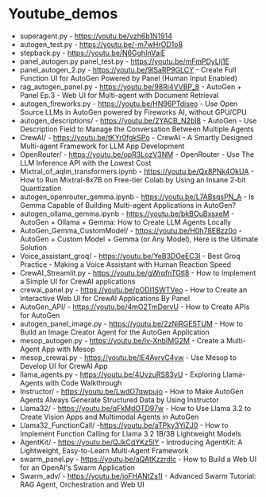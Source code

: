 # Youtube_demos
* superagent.py - https://youtu.be/vzh6b1N1914
* autogen_test.py - https://youtu.be/-m7wHrOD1o8
* stepback.py - https://youtu.be/N6GghInVajE
* panel_autogen.py panel_test.py - https://youtu.be/mFmPDyLlj1E
* panel_autogen_2.py - https://youtu.be/9lSaRP9GLCY - Create Full Function UI for AutoGen Powered by Panel (Human Input Enabled)
* rag_autogen_panel.py - https://youtu.be/98Ri4VVBP_8 - AutoGen + Panel Ep.3 - Web UI for Multi-agent with Document Retrieval
* autogen_fireworks.py - https://youtu.be/HN96PTdiseo - Use Open Source LLMs in AutoGen powered by Fireworks AI, without GPU/CPU
* autogen_descriptions/ - https://youtu.be/2YACB_N2bI8 - AutoGen - Use Description Field to Manage the Conversation Between Multiple Agents
* CrewAI/ - https://youtu.be/tKYr0fgkSPo - CrewAI - A Smartly Designed Multi-agent Framework for LLM App Development
* OpenRouter/ - https://youtu.be/opR3LozV3NM - OpenRouter - Use The LLM Inference API with the Lowest Cost
* Mixtral_of_aqlm_transformers.ipynb - https://youtu.be/Qx8PNk4OkUA - How to Run Mixtral-8x7B on Free-tier Colab by Using an Insane 2-bit Quantization
* autogen_openrouter_gemma.ipynb - https://youtu.be/L7ABsqsPN_A - Is Gemma Capable of Building Multi-agent Applications in AutoGen?
* autogen_ollama_gemma.ipynb - https://youtu.be/bkBOuBxsxeM - AutoGen + Ollama + Gemma: How to Create LLM Agents Locally
* AutoGen_Gemma_CustomModel/ - https://youtu.be/H0h78EBzz0o - AutoGen + Custom Model + Gemma (or Any Model), Here is the Ultimate Solution
* Voice_assistant_groq/ - https://youtu.be/YeB3DOeEC3I - Best Groq Practice - Making a Voice Assistant with Human Reaction Speed
* CrewAI_Streamlit.py - https://youtu.be/gWrqfnTGtl8 - How to Implement a Simple UI for CrewAI applications
* crewai_panel.py - https://youtu.be/pODI1SWTVeo - How to Create an Interactive Web UI for CrewAI Applications By Panel
* AutoGen_API/ - https://youtu.be/4mO2TmDervU - How to Create APIs for AutoGen
* autogen_panel_image.py - https://youtu.be/2zNiRGE5TUM - How to Build an Image Creator Agent for the AutoGen Application
* mesop_autogen.py - https://youtu.be/Iv-XnbIMG2M - Create a Multi-Agent App with Mesop
* mesop_crewai.py - https://youtu.be/IE4AyrvC4yw - Use Mesop to Develop UI for CrewAI App
* llama_agents.py - https://youtu.be/4UvzuRS83yU - Exploring Llama-Agents with Code Walkthrough
* Instructor/ - https://youtu.be/LwdO7qwpujo - How to Make AutoGen Agents Always Generate Structured Data by Using Instructor
* Llama32/ - https://youtu.be/qFkMdOTD97w - How to Use Llama 3.2 to Create Vision Apps and Multimodal Agents in AutoGen
* Llama32_FunctionCall/ -https://youtu.be/aTPky3YiZJ0 - How to Implement Function Calling for Llama 3.2 1B/3B Lightweight Models
* AgentKit/ - https://youtu.be/QJkCdYKz5IY - Introducing AgentKit: A Lightweight, Easy-to-Learn Multi-Agent Framework
* swarm_panel.py - https://youtu.be/aQAtKzzrdlc - How to Build a Web UI for an OpenAI's Swarm Application
* Swarm_adv/ - https://youtu.be/joFHANtZs1I - Advanced Swarm Tutorial: RAG Agent, Orchestration and Web UI